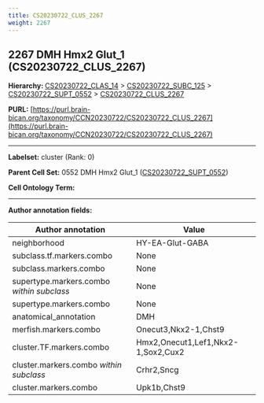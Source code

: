 ```yaml
---
title: CS20230722_CLUS_2267
weight: 2267
---
```

## 2267 DMH Hmx2 Glut_1 (CS20230722_CLUS_2267)
<b>Hierarchy: </b>
[CS20230722_CLAS_14](../CS20230722_CLAS_14) >
[CS20230722_SUBC_125](../CS20230722_SUBC_125) >
[CS20230722_SUPT_0552](../CS20230722_SUPT_0552) >
[CS20230722_CLUS_2267](../CS20230722_CLUS_2267)

**PURL:** [https://purl.brain-bican.org/taxonomy/CCN20230722/CS20230722_CLUS_2267](https://purl.brain-bican.org/taxonomy/CCN20230722/CS20230722_CLUS_2267)

---


**Labelset:** cluster (Rank: 0)

**Parent Cell Set:** 0552 DMH Hmx2 Glut_1 ([CS20230722_SUPT_0552](../CS20230722_SUPT_0552))



**Cell Ontology Term:** 

[MARKER GENES.]: #


---

[TRANSFERRED ANNOTATIONS.]: #


[AUTHOR ANNOTATION FIELDS.]: #


**Author annotation fields:**

| Author annotation | Value |
|-------------------|-------|
|neighborhood|HY-EA-Glut-GABA|
|subclass.tf.markers.combo|None|
|subclass.markers.combo|None|
|supertype.markers.combo _within subclass_|None|
|supertype.markers.combo|None|
|anatomical_annotation|DMH|
|merfish.markers.combo|Onecut3,Nkx2-1,Chst9|
|cluster.TF.markers.combo|Hmx2,Onecut1,Lef1,Nkx2-1,Sox2,Cux2|
|cluster.markers.combo _within subclass_|Crhr2,Sncg|
|cluster.markers.combo|Upk1b,Chst9|
